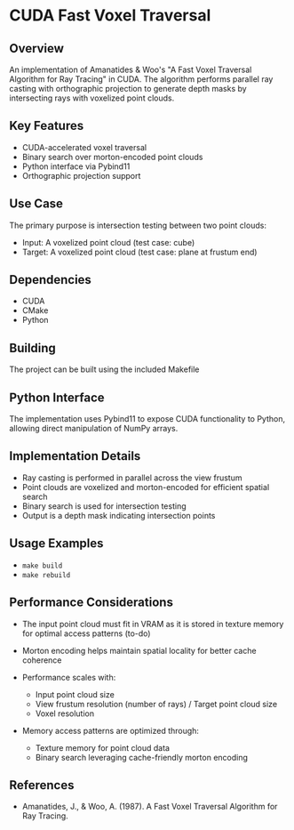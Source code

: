 # CUDA Fast Voxel Traversal
## Overview
An implementation of Amanatides & Woo's "A Fast Voxel Traversal Algorithm for Ray Tracing" in CUDA. The algorithm performs parallel ray casting with orthographic projection to generate depth masks by intersecting rays with voxelized point clouds.

## Key Features
- CUDA-accelerated voxel traversal
- Binary search over morton-encoded point clouds
- Python interface via Pybind11
- Orthographic projection support

## Use Case
The primary purpose is intersection testing between two point clouds:
- Input: A voxelized point cloud (test case: cube)
- Target: A voxelized point cloud (test case: plane at frustum end)

## Dependencies
- CUDA
- CMake
- Python

## Building
The project can be built using the included Makefile

## Python Interface
The implementation uses Pybind11 to expose CUDA functionality to Python, allowing direct manipulation of NumPy arrays.

## Implementation Details
- Ray casting is performed in parallel across the view frustum
- Point clouds are voxelized and morton-encoded for efficient spatial search
- Binary search is used for intersection testing
- Output is a depth mask indicating intersection points

## Usage Examples
- `make build`
- `make rebuild`

## Performance Considerations
- The input point cloud must fit in VRAM as it is stored in texture memory for optimal access patterns (to-do)
- Morton encoding helps maintain spatial locality for better cache coherence
- Performance scales with:
    - Input point cloud size
    - View frustum resolution (number of rays) / Target point cloud size
    - Voxel resolution

- Memory access patterns are optimized through:
    - Texture memory for point cloud data
    - Binary search leveraging cache-friendly morton encoding

## References
- Amanatides, J., & Woo, A. (1987). A Fast Voxel Traversal Algorithm for Ray Tracing.